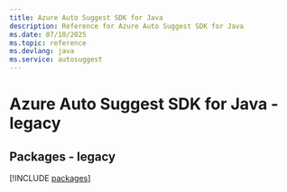 ```yaml
---
title: Azure Auto Suggest SDK for Java
description: Reference for Azure Auto Suggest SDK for Java
ms.date: 07/10/2025
ms.topic: reference
ms.devlang: java
ms.service: autosuggest
---
```

# Azure Auto Suggest SDK for Java - legacy
## Packages - legacy
[!INCLUDE [packages](auto-suggest-index.md)]